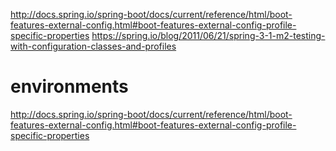http://docs.spring.io/spring-boot/docs/current/reference/html/boot-features-external-config.html#boot-features-external-config-profile-specific-properties
https://spring.io/blog/2011/06/21/spring-3-1-m2-testing-with-configuration-classes-and-profiles

# environments #
http://docs.spring.io/spring-boot/docs/current/reference/html/boot-features-external-config.html#boot-features-external-config-profile-specific-properties